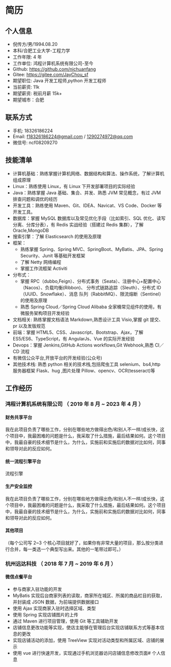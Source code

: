 # 简历

## 个人信息

- 倪传方/男/1994.08.20
- 本科/合肥工业大学-工程力学
- 工作年限: 4 年
- 工作单位: 鸿程计算机系统有限公司-至今
- Github: <https://github.com/nichuanfang>
- Gitee: <https://gitee.com/JayChou_sf>
- 期望职位: Java 开发工程师,python 开发工程师
- 当前薪资: 11k
- 期望薪资: 税前月薪 15k+
- 期望城市：合肥

## 联系方式

- 手机: 18326186224
- Email: <f18326186224@gmail.com> / <1290274972@qq.com>
- 微信号: ncf08209270

## 技能清单

- 计算机基础：熟练掌握计算机网络、数据结构和算法、操作系统，了解计算机组成原理
- Linux：熟练使用 Linux，有 Linux 下开发部署项目的实际经验
- Java：熟练掌握 Java 基础、集合、并发、熟悉 JVM 常见概念，有过 JVM 排查问题和调优的经历
- 开发工具：熟练使用 Maven、Git、IDEA、Navicat、VS Code、Docker 等开发工具。
- 数据库：掌握 MySQL 数据库以及常见优化手段（比如索引、SQL 优化、读写分离、分库分表），有 Redis 实战经验（搭建过 Redis 集群），了解 Oracle,MongoDB
- 搜索引擎：了解 Elasticsearch 的使用及原理
- 框架：
  - 熟练掌握 Spring、Spring MVC、SpringBoot、MyBatis、JPA、Spring Security、Junit 等基础开发框架
  - 了解 Netty 网络编程
  - 掌握工作流框架 Activiti
- 分布式：
  - 掌握 RPC（dubbo,Feign）、分布式事务（Seata）、注册中心+配置中心（Nacos）、负载均衡(Ribbon)、 分布式链路追踪（Sleuth）、分布式 ID（UUID、Snowflake）、消息 队列（RabbitMQ）、限流熔断（Sentinel）的使用及原理
  - 熟悉 Spring Cloud／Spring Cloud Alibaba 全家桶常见组件的使用，有微服务架构项目开发经验
- 文档相关: 熟练掌握文档语法 Markdown,熟悉设计工具 Visio,掌握 git 提交、pr 以及发版规范
- 前端：掌握 HTML5、CSS、Javascript、Bootstrap、Ajax，了解 ES5/ES6、TypeScript，有 AngularJs、Vue 的实际开发经验
- Devops：掌握 Jenkins,GitHub Actions workflows,Git Webhook,熟悉 CI／CD 流程
- 有微信公众平台,开放平台的开发经验(公众号)
- 其他技术栈: 熟悉 python 相关的技术栈,包括爬虫工具 selenium、bs4,http 服务器框架 Flask、hug ,图片处理 Pillow、opencv、OCR(tesseract)等

## 工作经历

### 鸿程计算机系统有限公司 （ 2019 年 8 月 ~ 2023 年 4 月 ）

#### 财务共享平台

我在此项目负责了哪些工作，分别在哪些地方做得出色/和别人不一样/成长快，这个项目中，我最困难的问题是什么，我采取了什么措施，最后结果如何。这个项目中，我最自豪的技术细节是什么，为什么，实施前和实施后的数据对比如何，同事和领导对此的反应如何。

#### 统一流程引擎平台

流程引擎

#### 生产安全监控

我在此项目负责了哪些工作，分别在哪些地方做得出色/和别人不一样/成长快，这个项目中，我最困难的问题是什么，我采取了什么措施，最后结果如何。这个项目中，我最自豪的技术细节是什么，为什么，实施前和实施后的数据对比如何，同事和领导对此的反应如何。

#### 其他项目

（每个公司写 2~3 个核心项目就好了，如果你有非常大量的项目，那么按分类进行合并，每一类选一个典型写出来。其他的一笔带过即可。）

### 杭州远达科技 （ 2018 年 7 月 ~ 2019 年 6 月 ）

#### 微信点餐平台

- 参与商家入驻功能的开发
- MyBatis 实现后台商家列表的读取，商家所在城区、所属的商品栏目的获取，并封装成 JSON 数据，为前端提供数据接口
- 使用 Ajax 实现商家入驻时选择区域、类型
- 使用 Spring 实现店铺图片的上传
- 通过 Maven 进行项目管理，使用 Git 等工具辅助开发
- 店铺信息更改功能等实现，使店主能够在管理后台实现店铺联系方式等基本信息的更改
- 实现店铺活动的添加，使用 TreeView 实现对活动类型和所属区域、店铺的展示
- 使用 vue 进行快速开发，实现通过手机浏览器访问店铺信息修改页面# 个人信息
